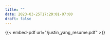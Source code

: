 ```yaml
---
title: ""
date: 2023-03-25T17:29:01-07:00
draft: false
---
```


{{< embed-pdf url="/justin_yang_resume.pdf" >}}
